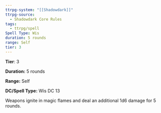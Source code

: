 ```yaml
---
ttrpg-system: "[[Shadowdark]]"
ttrpg-source:
  - Shadowdark Core Rules
tags:
  - ttrpg/spell
Spell Type: Wis
duration: 5 rounds
range: Self
tier: 3
---
```

**Tier**: 3

**Duration:** 5 rounds

**Range:** Self

**DC/Spell Type:** Wis DC 13

Weapons ignite in magic flames and deal an additional 1d6 damage for 5 rounds. 